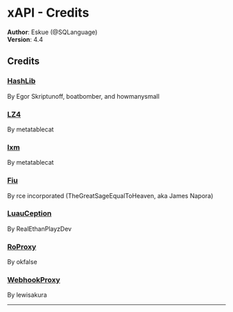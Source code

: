 # xAPI - Credits

**Author**: Eskue (@SQLanguage)  
**Version**: 4.4  

## Credits

### [HashLib](https://devforum.roblox.com/t/open-source-hashlib/416732/1)
By Egor Skriptunoff, boatbomber, and howmanysmall  

### [LZ4](https://gist.github.com/metatablecat/92345df2fd6d450da288c28272555faf)  
By metatablecat  

### [lxm](https://github.com/metatablecat/lxm)  
By metatablecat  

### [Fiu](https://github.com/rce-incorporated/Fiu)  
By rce incorporated (TheGreatSageEqualToHeaven, aka James Napora)  

### [LuauCeption](https://github.com/RealEthanPlayzDev/LuauCeption)  
By RealEthanPlayzDev  

### [RoProxy](https://devforum.roblox.com/t/roproxycom-a-free-rotating-proxy-for-roblox-apis/1508367)  
By okfalse  

### [WebhookProxy](https://webhook.lewisakura.moe/)  
By lewisakura  

---
